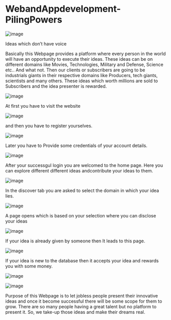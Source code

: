 # WebandAppdevelopment-PilingPowers


![image](https://user-images.githubusercontent.com/86713009/126058679-3986adba-5ae4-4122-85ab-aba6f5c7f39e.png)

Ideas which don’t have voice

Basically this Webpage provides a platform where every person in the world will have an opportunity to execute their ideas. 
These ideas can be on different domains like Movies, Technologies, Military and Defense, Science etc.. And what not.
Then our clients or subscribers are going to be industrials giants in their respective domains like Producers, tech giants, scientists and many others.
These ideas which worth millions are sold to Subscribers and the idea presenter is rewarded.


![image](https://user-images.githubusercontent.com/86713009/126058473-326e7198-28c2-4b62-9cab-0c2ca1bf9ccf.png)

At first you have to visit the website 

![image](https://user-images.githubusercontent.com/86713009/126062131-cea583cd-8d43-4e88-80e2-5058f933759c.png)

and then you have to register yourselves.


![image](https://user-images.githubusercontent.com/86713009/126061870-83d8fce2-605a-4de8-9242-109e8b14ea79.png)

Later you have to Provide some credentials of your account details.


![image](https://user-images.githubusercontent.com/86713009/126061907-2289f811-e589-424d-90f3-c003e53fd4e5.png)

After your successgul login you are welcomed to the home page. Here you can explore different different ideas andcontribute your ideas to them.

![image](https://user-images.githubusercontent.com/86713009/126058162-d994e95d-413d-4da7-a476-a73bf807a0a7.png)

In the discover tab you are asked to select the domain in which your idea lies.

![image](https://user-images.githubusercontent.com/86713009/126062054-76c6212c-ff9a-492d-9634-5a46031fadd2.png)

A page opens which is based on your selection where you can disclose your ideas

![image](https://user-images.githubusercontent.com/86713009/126062108-1d5930c2-cadc-49ca-857f-21a16d387d27.png)

If your idea is already given by someone then It leads to this page.

![image](https://user-images.githubusercontent.com/86713009/126062114-2b2c23fc-dce5-472e-b96a-4b9e8d4bc2b0.png)

If your idea is new to the database then it accepts your idea and rewards you with some money.

![image](https://user-images.githubusercontent.com/86713009/126062121-3aa5169f-108b-46a6-9621-0ec6edebdb52.png)



![image](https://user-images.githubusercontent.com/86713009/126062206-05bc72f0-89fe-4c24-90c4-d6bd21632aa0.png)


Purpose of this Webpage is to let jobless people present their innovative ideas and once it become successful there will be some scope for them to grow.
There are so many people having a great talent but no platform to present it. So, we take-up those ideas and make their dreams real.


